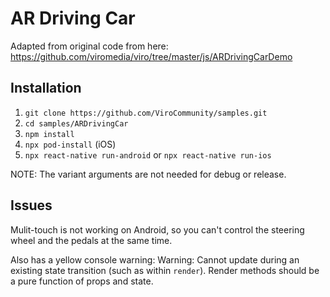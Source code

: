 # AR Driving Car

Adapted from original code from here: 
https://github.com/viromedia/viro/tree/master/js/ARDrivingCarDemo

## Installation

1. `git clone https://github.com/ViroCommunity/samples.git`
2. `cd samples/ARDrivingCar`
3. `npm install`
4. `npx pod-install` (iOS)
5. `npx react-native run-android` or `npx react-native run-ios`

NOTE: The variant arguments are not needed for debug or release.

## Issues

Mulit-touch is not working on Android, so you can't control the steering wheel and the pedals at the same time.

Also has a yellow console warning:
Warning: Cannot update during an existing state transition (such as within `render`). Render methods should be a pure function of props and state.
